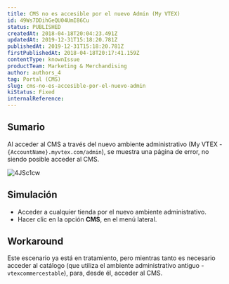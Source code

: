 ```yaml
---
title: CMS no es accesible por el nuevo Admin (My VTEX)
id: 49Ws7DDihGeQU04UmI86Cu
status: PUBLISHED
createdAt: 2018-04-18T20:04:23.491Z
updatedAt: 2019-12-31T15:18:20.781Z
publishedAt: 2019-12-31T15:18:20.781Z
firstPublishedAt: 2018-04-18T20:17:41.159Z
contentType: knownIssue
productTeam: Marketing & Merchandising
author: authors_4
tag: Portal (CMS)
slug: cms-no-es-accesible-por-el-nuevo-admin
kiStatus: Fixed
internalReference: 
---
```


## Sumario

Al acceder al CMS a través del nuevo ambiente administrativo (My VTEX - `{AccountName}.myvtex.com/admin`), se muestra una página de error, no siendo posible acceder al CMS.

![4JSc1cw](https://images.ctfassets.net/alneenqid6w5/2SQ58O96w0u668aoMgeygI/2fe3498d2cade6d204c2b2b67e0be9b0/4JSc1cw.png)

## Simulación

- Acceder a cualquier tienda por el nuevo ambiente administrativo.
- Hacer clic en la opción __CMS__, en el menú lateral.

## Workaround

Este escenario ya está en tratamiento, pero mientras tanto es necesario acceder al catálogo (que utiliza el ambiente administrativo antiguo - `vtexcommercestable`), para, desde él, acceder al CMS.


